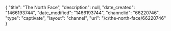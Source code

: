 {
    "title": "The North Face",
    "description": null,
    "date_created": "1466193744",
    "date_modified": "1466193744",
    "channelid": "66220746",
    "type": "captivate",
    "layout": "channel",
    "url": "\/c\/the-north-face\/66220746"
}